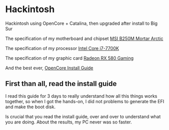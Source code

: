 # Hackintosh

Hackintosh using OpenCore + Catalina, then upgraded after install to Big Sur

The specification of my motherboard and chipset <a href="https://www.msi.com/Motherboard/b250m-mortar-arctic.html" target="_blank" rel="noopener" alt="">MSI B250M Mortar Arctic</a>

The specification of my processor <a href="https://ark.intel.com/content/www/us/en/ark/products/97129/intel-core-i7-7700k-processor-8m-cache-up-to-4-50-ghz.html"  target="_blank" rel="noopener" alt="">Intel Core i7-7700K</a>

The specification of my graphic card <a href="https://www.amd.com/en/products/graphics/radeon-rx-580" target="_blank" rel="noopener" alt="">Radeon RX 580 Gaming</a>

And the best ever, <a href="https://dortania.github.io/OpenCore-Install-Guide/" target="_blank" rel="noopener" alt="">OpenCore Install Guide</a> 

## First than all, read the install guide

I read this guide for 3 days to really understand how all this things works together, so when I got the hands-on, I did not problems to generate the EFI and make the boot disk.

Is crucial that you read the install guide, over and over to understand what you are doing. About the results, my PC never was so faster.
